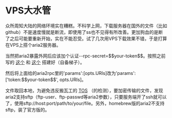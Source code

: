 # VPS大水管

众所周知大陆的网络环境实在糟糕。不科学上网，下载服务器在国外的文件（比如github）不是速度慢就是断流，即使用了ss也不见得有所改善。更加狗血的是断了之后可能要重新开始，实在不能忍受。试了几次用VPS下载效果不错，于是打算在VPS上搭个aria2服务器。

当然把aria2暴露外网后应该加个认证-\-rpc-secret=\$\$your-token\$\$。按照之前写的 [这个](http://tumblr.liuweiqiang.me/post/89850939965/%E4%B8%87%E8%83%BD%E4%B8%8B%E8%BD%BD%E6%9C%BA) 和 [这个](http://tumblr.liuweiqiang.me/post/108981098575/raspberry-pi-as-home-server) 搭建好（自备梯子）。

然后将上面给的aria2rpc里的'params':[opts.URIs]改为'params':['token:\$\$your-token\$\$', opts.URIs]。

文件取回本地，为避免违反搬瓦工的 [TOS](http://bandwagonhost.com/knowledgebase.php?action=displayarticle&id=6) （的检测），要加密传输的文件，发现aria2支持sftp（ftp-user、ftp-passwd等aria2参数），只要服务端开了ssh就可以了，使用sftp://host:port/path/to/your/file。另外，homebrew版的aria2不支持sftp，装了官方版的。
